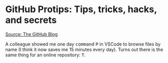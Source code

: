# GitHub Protips: Tips, tricks, hacks, and secrets

[Source: The GitHub Blog](https://github.blog/2020-04-09-github-protips-tips-tricks-hacks-and-secrets-from-lee-reilly/)

A colleague showed me one day <kbd>command</kbd> <kbd>P</kbd> in VSCode to browse files by name (I think it now saves me 15 minutes every day). Turns out there is the same thing for an online repository: <kbd>T</kbd>.
